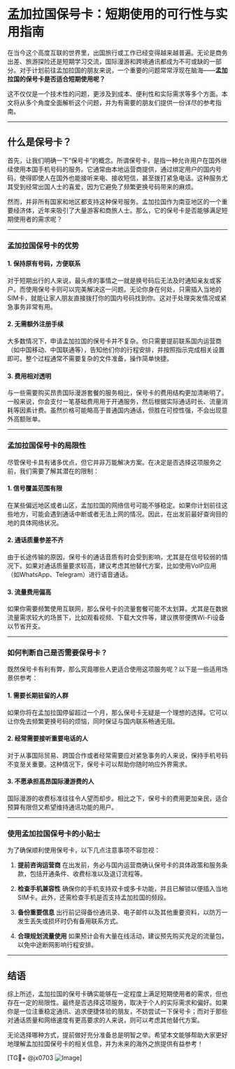 # 孟加拉国保号卡：短期使用的可行性与实用指南

在当今这个高度互联的世界里，出国旅行或工作已经变得越来越普遍。无论是商务出差、旅游探险还是短期学习交流，国际漫游和跨境通讯都成为不可或缺的一部分。对于计划前往孟加拉国的朋友来说，一个重要的问题常常浮现在脑海——**孟加拉国的保号卡是否适合短期使用呢？**

这不仅仅是一个技术性的问题，更涉及到成本、便利性和实际需求等多个方面。本文将从多个角度全面解析这个问题，并为有需要的朋友们提供一份详尽的参考指南。

---

## 什么是保号卡？

首先，让我们明确一下“保号卡”的概念。所谓保号卡，是指一种允许用户在国外继续使用本国手机号码的服务。它通常由本地运营商提供，通过绑定用户的国内号码，使得即使人在国外也能接听来电、接收短信，甚至拨打紧急电话。这种服务尤其受到经常出国人士的喜爱，因为它避免了频繁更换号码带来的麻烦。

然而，并非所有国家和地区都支持这种保号服务。孟加拉国作为南亚地区的一个重要经济体，近年来吸引了大量游客和商旅人士。那么，它的保号卡是否能够满足短期使用者的需求呢？

---

### 孟加拉国保号卡的优势

#### 1. **保持原有号码，方便联系**
   对于短期出行的人来说，最头疼的事情之一就是换号码后无法及时通知亲友或客户。而使用保号卡则可以完美解决这一问题。无论你身在何处，只需插入当地的SIM卡，就能让家人朋友直接拨打你的国内号码找到你。这对于处理突发情况或紧急事务非常有用。

#### 2. **无需额外注册手续**
   大多数情况下，申请孟加拉国的保号卡并不复杂。你只需要提前联系国内运营商（如中国移动、中国联通等），告知他们你的行程安排，并按照指示完成相关设置即可。整个过程通常不需要复杂的文件准备，操作简单快捷。

#### 3. **费用相对透明**
   与一些需要购买昂贵国际漫游套餐的服务相比，保号卡的费用结构更加清晰明了。一般来说，你会支付一笔基础费用用于开通服务，然后根据实际通话时长、流量消耗等因素计费。虽然价格可能略高于普通国内通话，但胜在可控性强，不会出现意外高额账单。

---

### 孟加拉国保号卡的局限性

尽管保号卡具有诸多优点，但它并非万能解决方案。在决定是否选择这项服务之前，我们需要了解其潜在的限制：

#### 1. **信号覆盖范围有限**
   在某些偏远地区或者山区，孟加拉国的网络信号可能不够稳定。如果你计划前往这些地方，可能会遇到通话中断或者无法上网的情况。因此，在出发前最好查询目的地的具体网络状况。

#### 2. **通话质量参差不齐**
   由于长途传输的原因，保号卡的通话音质有时会受到影响，尤其是在信号较弱的情况下。如果对通话质量要求较高，建议考虑其他替代方案，比如使用VoIP应用（如WhatsApp、Telegram）进行语音通话。

#### 3. **流量费用偏高**
   如果你需要频繁使用互联网，那么保号卡的流量套餐可能不太划算。尤其是在数据流量需求较大的场景下，比如观看视频、下载大文件等，建议携带便携Wi-Fi设备以节省开支。

---

### 如何判断自己是否需要保号卡？

既然保号卡有利有弊，那么究竟哪些人更适合使用这项服务呢？以下是一些适用场景供参考：

#### 1. 需要长期驻留的人群
   如果你将在孟加拉国停留超过一个月，那么保号卡无疑是一个理想的选择。它可以让你免去频繁更换号码的烦恼，同时保证与国内联系畅通无阻。

#### 2. 经常需要接听重要电话的人
   对于从事国际贸易、跨国合作或者经常需要应对紧急事务的人来说，保持手机号码不变至关重要。这种情况下，保号卡可以帮助你随时响应外界需求。

#### 3. 不愿承担高昂国际漫游费的人
   国际漫游的收费标准往往令人望而却步。相比之下，保号卡的费用更加亲民，适合预算有限但又希望维持通讯功能的用户。

---

### 使用孟加拉国保号卡的小贴士

为了确保顺利使用保号卡，以下几点注意事项不容忽视：

1. **提前咨询运营商**
   在出发前，务必与国内运营商确认保号卡的具体政策和服务条款，包括开通条件、收费标准以及退订流程等。

2. **检查手机兼容性**
   确保你的手机支持双卡或多卡功能，并且已解锁以便插入当地SIM卡。此外，还需检查手机是否支持孟加拉国的频段。

3. **备份重要信息**
   出行前记得备份通讯录、电子邮件以及其他重要资料，以防万一发生丢失或损坏时仍有备用联系方式。

4. **合理规划流量使用**
   如果预计会有大量在线活动，建议预先购买充足的流量包，以免中途断网影响行程安排。

---

## 结语

综上所述，孟加拉国的保号卡确实能够在一定程度上满足短期使用者的需求，但也存在一定的局限性。最终是否选择这项服务，取决于个人的实际需求和偏好。如果你是一位注重稳定通讯、追求便捷体验的朋友，不妨尝试一下保号卡；而对于那些对通话质量和网络速度有更高要求的人来说，则可以考虑其他替代方案。

无论选择哪种方式，提前做好充分准备总是明智之举。希望本文能够帮助大家更好地理解孟加拉国保号卡的相关信息，并为未来的海外之旅提供有益参考！

[TG💪+ @jx0703 ![Image](https://github.com/user-attachments/assets/dbca1d08-cadb-493c-b0ec-ad6f7a83f270)]